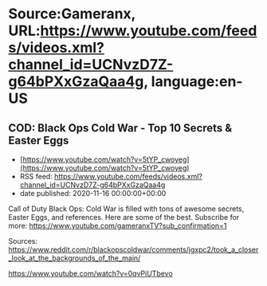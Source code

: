 # Source:Gameranx, URL:https://www.youtube.com/feeds/videos.xml?channel_id=UCNvzD7Z-g64bPXxGzaQaa4g, language:en-US

## COD: Black Ops Cold War - Top 10 Secrets & Easter Eggs
 - [https://www.youtube.com/watch?v=5tYP_cwoyeg](https://www.youtube.com/watch?v=5tYP_cwoyeg)
 - RSS feed: https://www.youtube.com/feeds/videos.xml?channel_id=UCNvzD7Z-g64bPXxGzaQaa4g
 - date published: 2020-11-16 00:00:00+00:00

Call of Duty Black Ops: Cold War is filled with tons of awesome secrets, Easter Eggs, and references. Here are some of the best.
Subscribe for more: https://www.youtube.com/gameranxTV?sub_confirmation=1

Sources:
https://www.reddit.com/r/blackopscoldwar/comments/jgxpc2/took_a_closer_look_at_the_backgrounds_of_the_main/

https://www.youtube.com/watch?v=0qvPiUTbevo

